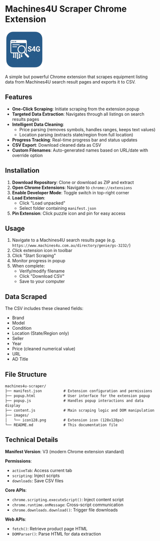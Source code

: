 # Machines4U Scraper Chrome Extension

![Extension Icon](images/icon128.png)

A simple but powerful Chrome extension that scrapes equipment listing data from Machines4U search result pages and exports it to CSV.

## Features
- **One-Click Scraping**: Initiate scraping from the extension popup
- **Targeted Data Extraction**: Navigates through all listings on search results pages
- **Intelligent Data Cleaning**:
  - Price parsing (removes symbols, handles ranges, keeps text values)
  - Location parsing (extracts state/region from full location)
- **Progress Tracking**: Real-time progress bar and status updates
- **CSV Export**: Download cleaned data as CSV
- **Custom Filenames**: Auto-generated names based on URL/date with override option

## Installation
1. **Download Repository**: Clone or download as ZIP and extract
2. **Open Chrome Extensions**: Navigate to `chrome://extensions`
3. **Enable Developer Mode**: Toggle switch in top-right corner
4. **Load Extension**:
   - Click "Load unpacked"
   - Select folder containing `manifest.json`
5. **Pin Extension**: Click puzzle icon and pin for easy access

## Usage
1. Navigate to a Machines4U search results page (e.g. `https://www.machines4u.com.au/directory/genie/gs-3232/`)
2. Click extension icon in toolbar
3. Click "Start Scraping"
4. Monitor progress in popup
5. When complete:
   - Verify/modify filename
   - Click "Download CSV"
   - Save to your computer

## Data Scraped
The CSV includes these cleaned fields:
- Brand
- Model
- Condition
- Location (State/Region only)
- Seller
- Year
- Price (cleaned numerical value)
- URL
- AD Title

## File Structure

```
machines4u-scraper/
├── manifest.json          # Extension configuration and permissions
├── popup.html             # User interface for the extension popup
├── popup.js               # Handles popup interactions and data display
├── content.js             # Main scraping logic and DOM manipulation
├── images/
│   └── icon128.png        # Extension icon (128x128px)
└── README.md              # This documentation file
```


## Technical Details
**Manifest Version**: V3 (modern Chrome extension standard)

**Permissions**:
- `activeTab`: Access current tab
- `scripting`: Inject scripts
- `downloads`: Save CSV files

**Core APIs**:
- `chrome.scripting.executeScript()`: Inject content script
- `chrome.runtime.onMessage`: Cross-script communication
- `chrome.downloads.download()`: Trigger file downloads

**Web APIs**:
- `fetch()`: Retrieve product page HTML
- `DOMParser()`: Parse HTML for data extraction